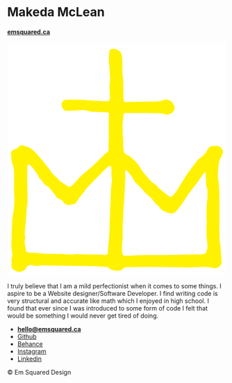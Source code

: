# Makeda McLean

#### [emsquared.ca](https://emsquared.ca)

![](logo.svg)

I truly believe that I am a mild perfectionist when it comes to some things. I aspire to be a Website designer/Software Developer. I find writing code is very structural and accurate like math which I enjoyed in high school. I found that ever since I was introduced to some form of code I felt that would be something I would never get tired of doing.

- **[hello@emsquared.ca](mailto:hello@emsquared.ca)**
- [Github](https://github.com/emnemdesign)
- [Behance](https://www.behance.net/makedadesign)
- [Instagram](https://www.instagram.com/em_squared_design/)
- [Linkedin](https://www.linkedin.com/in/makeda-mclean-3788945b?trk=nav_responsive_tab_profile_pic)

© Em Squared Design
